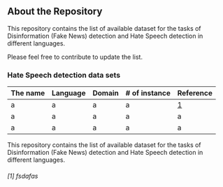 About the Repository
-
This repository contains the list of available dataset for the tasks of Disinformation (Fake News) detection and Hate Speech detection in different languages.

Please feel free to contribute to update the list.

### Hate Speech detection data sets

|The name|Language|Domain|# of instance|Reference|
|------|---|---|---|---|
|a     |a|a|a|[1](#[1])|
|a     |a|a|a|a|
|a     |a|a|a|a|

This  repository contains the list of available dataset for the tasks of Disinformation (Fake News) detection and Hate Speech detection in different languages.
###### [1] fsdafas
